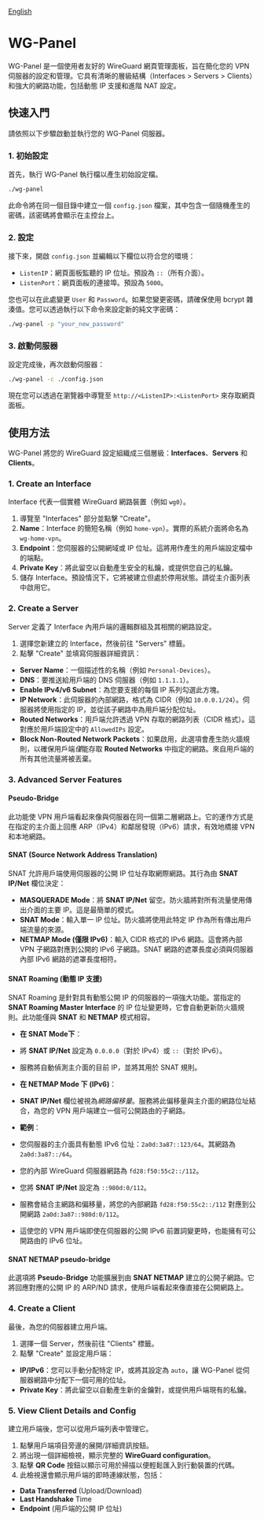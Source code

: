 [English](README.md)

# WG-Panel

WG-Panel 是一個使用者友好的 WireGuard 網頁管理面板，旨在簡化您的 VPN 伺服器的設定和管理。它具有清晰的層級結構（Interfaces > Servers > Clients）和強大的網路功能，包括動態 IP 支援和進階 NAT 設定。

## 快速入門

請依照以下步驟啟動並執行您的 WG-Panel 伺服器。

### 1. 初始設定

首先，執行 WG-Panel 執行檔以產生初始設定檔。

```bash
./wg-panel
```

此命令將在同一個目錄中建立一個 `config.json` 檔案，其中包含一個隨機產生的密碼，該密碼將會顯示在主控台上。

### 2. 設定

接下來，開啟 `config.json` 並編輯以下欄位以符合您的環境：

* `ListenIP`：網頁面板監聽的 IP 位址。預設為 `::`（所有介面）。
* `ListenPort`：網頁面板的連接埠。預設為 `5000`。

您也可以在此處變更 `User` 和 `Password`。如果您變更密碼，請確保使用 bcrypt 雜湊值。您可以透過執行以下命令來設定新的純文字密碼：

```bash
./wg-panel -p "your_new_password"
```

### 3. 啟動伺服器

設定完成後，再次啟動伺服器：

```bash
./wg-panel -c ./config.json
```

現在您可以透過在瀏覽器中導覽至 `http://<ListenIP>:<ListenPort>` 來存取網頁面板。

## 使用方法

WG-Panel 將您的 WireGuard 設定組織成三個層級：**Interfaces**、**Servers** 和 **Clients**。

### 1. Create an Interface

Interface 代表一個實體 WireGuard 網路裝置（例如 `wg0`）。

1. 導覽至 "Interfaces" 部分並點擊 "Create"。
2. **Name**：Interface 的簡短名稱（例如 `home-vpn`）。實際的系統介面將命名為 `wg-home-vpn`。
3. **Endpoint**：您伺服器的公開網域或 IP 位址。這將用作產生的用戶端設定檔中的端點。
4. **Private Key**：將此留空以自動產生安全的私鑰，或提供您自己的私鑰。
5. 儲存 Interface。預設情況下，它將被建立但處於停用狀態。請從主介面列表中啟用它。

### 2. Create a Server

Server 定義了 Interface 內用戶端的邏輯群組及其相關的網路設定。

1. 選擇您新建立的 Interface，然後前往 "Servers" 標籤。
2. 點擊 "Create" 並填寫伺服器詳細資訊：
 * **Server Name**：一個描述性的名稱（例如 `Personal-Devices`）。
 * **DNS**：要推送給用戶端的 DNS 伺服器（例如 `1.1.1.1`）。
 * **Enable IPv4/v6 Subnet**：為您要支援的每個 IP 系列勾選此方塊。
 * **IP Network**：此伺服器的內部網路，格式為 CIDR（例如 `10.0.0.1/24`）。伺服器將使用指定的 IP，並從該子網路中為用戶端分配位址。
 * **Routed Networks**：用戶端允許透過 VPN 存取的網路列表（CIDR 格式）。這對應於用戶端設定中的 `AllowedIPs` 設定。
 * **Block Non-Routed Network Packets**：如果啟用，此選項會產生防火牆規則，以確保用戶端*僅*能存取 **Routed Networks** 中指定的網路。來自用戶端的所有其他流量將被丟棄。

### 3. Advanced Server Features

#### Pseudo-Bridge

此功能使 VPN 用戶端看起來像與伺服器在同一個第二層網路上。它的運作方式是在指定的主介面上回應 ARP（IPv4）和鄰居發現（IPv6）請求，有效地橋接 VPN 和本地網路。

#### SNAT (Source Network Address Translation)

SNAT 允許用戶端使用伺服器的公開 IP 位址存取網際網路。其行為由 **SNAT IP/Net** 欄位決定：

* **MASQUERADE Mode**：將 **SNAT IP/Net** 留空。防火牆將對所有流量使用傳出介面的主要 IP。這是最簡單的模式。
* **SNAT Mode**：輸入單一 IP 位址。防火牆將使用此特定 IP 作為所有傳出用戶端流量的來源。
* **NETMAP Mode (僅限 IPv6)**：輸入 CIDR 格式的 IPv6 網路。這會將內部 VPN 子網路對應到公開的 IPv6 子網路。SNAT 網路的遮罩長度必須與伺服器內部 IPv6 網路的遮罩長度相符。

#### SNAT Roaming (動態 IP 支援)

SNAT Roaming 是針對具有動態公開 IP 的伺服器的一項強大功能。當指定的 **SNAT Roaming Master Interface** 的 IP 位址變更時，它會自動更新防火牆規則。此功能僅與 **SNAT** 和 **NETMAP** 模式相容。

* **在 SNAT Mode下**：
 * 將 **SNAT IP/Net** 設定為 `0.0.0.0`（對於 IPv4）或 `::`（對於 IPv6）。
 * 服務將自動偵測主介面的目前 IP，並將其用於 SNAT 規則。

* **在 NETMAP Mode 下 (IPv6)**：
 * **SNAT IP/Net** 欄位被視為*網路偏移量*。服務將此偏移量與主介面的網路位址結合，為您的 VPN 用戶端建立一個可公開路由的子網路。
 * **範例**：
 * 您伺服器的主介面具有動態 IPv6 位址：`2a0d:3a87::123/64`。其網路為 `2a0d:3a87::/64`。
 * 您的內部 WireGuard 伺服器網路為 `fd28:f50:55c2::/112`。
 * 您將 **SNAT IP/Net** 設定為 `::980d:0/112`。
 * 服務會結合主網路和偏移量，將您的內部網路 `fd28:f50:55c2::/112` 對應到公開網路 `2a0d:3a87::980d:0/112`。
 * 這使您的 VPN 用戶端即使在伺服器的公開 IPv6 前置詞變更時，也能擁有可公開路由的 IPv6 位址。

#### SNAT NETMAP pseudo-bridge

此選項將 **Pseudo-Bridge** 功能擴展到由 **SNAT NETMAP** 建立的公開子網路。它將回應對應的公開 IP 的 ARP/ND 請求，使用戶端看起來像直接在公開網路上。

### 4. Create a Client

最後，為您的伺服器建立用戶端。

1. 選擇一個 Server，然後前往 "Clients" 標籤。
2. 點擊 "Create" 並設定用戶端：
 * **IP/IPv6**：您可以手動分配特定 IP，或將其設定為 `auto`，讓 WG-Panel 從伺服器網路中分配下一個可用的位址。
 * **Private Key**：將此留空以自動產生新的金鑰對，或提供用戶端現有的私鑰。

### 5. View Client Details and Config

建立用戶端後，您可以從用戶端列表中管理它。

1. 點擊用戶端項目旁邊的展開/詳細資訊按鈕。
2. 將出現一個詳細檢視，顯示完整的 **WireGuard configuration**。
3. 點擊 **QR Code** 按鈕以顯示可用於掃描以便輕鬆匯入到行動裝置的代碼。
4. 此檢視還會顯示用戶端的即時連線狀態，包括：
 * **Data Transferred** (Upload/Download)
 * **Last Handshake** Time
 * **Endpoint** (用戶端的公開 IP 位址)